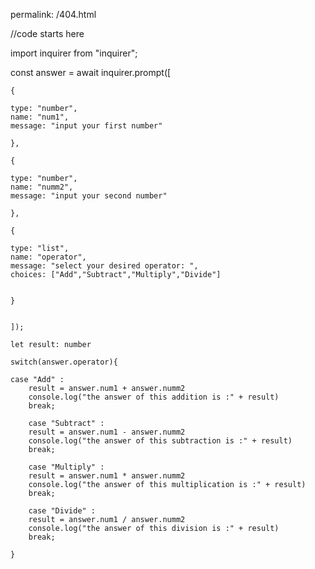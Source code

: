 permalink: /404.html

//code starts here

import inquirer from "inquirer";

const answer = await inquirer.prompt([

    {
    
    type: "number",
    name: "num1",
    message: "input your first number"
    
    },
    
    {
    
    type: "number",
    name: "numm2",
    message: "input your second number"
    
    },
    
    {
    
    type: "list",
    name: "operator",
    message: "select your desired operator: ",
    choices: ["Add","Subtract","Multiply","Divide"]
    
    
    }
    
    
    ]);
    
    let result: number
    
    switch(answer.operator){
    
    case "Add" :
        result = answer.num1 + answer.numm2
        console.log("the answer of this addition is :" + result)
        break;
    
        case "Subtract" :
        result = answer.num1 - answer.numm2
        console.log("the answer of this subtraction is :" + result)
        break;
    
        case "Multiply" :
        result = answer.num1 * answer.numm2
        console.log("the answer of this multiplication is :" + result)
        break;
    
        case "Divide" :
        result = answer.num1 / answer.numm2
        console.log("the answer of this division is :" + result)
        break;
    
    }
